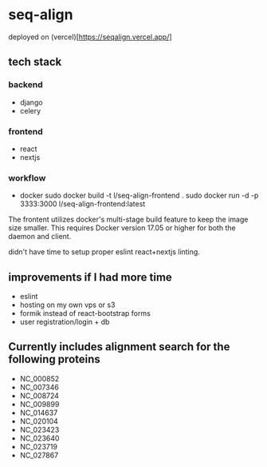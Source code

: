 # seq-align
deployed on (vercel)[https://seqalign.vercel.app/]


## tech stack

### backend

- django
- celery

### frontend

- react
- nextjs

### workflow

- docker
sudo docker build -t l/seq-align-frontend .
sudo docker run -d -p 3333:3000 l/seq-align-frontend:latest


The frontent utilizes docker's multi-stage build feature to keep the image size smaller. This requires Docker version 17.05 or higher for both the daemon and client.

didn't have time to setup proper eslint react+nextjs linting. 



## improvements if I had more time
- eslint
- hosting on my own vps or s3
- formik instead of react-bootstrap forms
- user registration/login + db



## Currently includes alignment search for the following proteins

- NC_000852
- NC_007346
- NC_008724
- NC_009899
- NC_014637
- NC_020104
- NC_023423
- NC_023640
- NC_023719
- NC_027867
